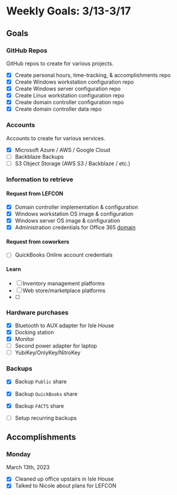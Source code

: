 # Weekly Goals: 3/13-3/17

## Goals

### GitHub Repos

GitHub repos to create for various projects.

- [X] Create personal hours, time-tracking, & accomplishments repo
- [X] Create Windows workstation configuration repo
- [X] Create Windows server configuration repo
- [X] Create Linux workstation configuration repo
- [X] Create domain controller configuration repo
- [X] Create domain controller data repo

### Accounts

Accounts to create for various services.

- [X] Microsoft Azure / AWS / Google Cloud
- [ ] Backblaze Backups
- [ ] S3 Object Storage (AWS S3 / Backblaze / etc.)

### Information to retrieve

#### Request from LEFCON

- [X] Domain controller implementation & configuration
- [X] Windows workstation OS image & configuration
- [X] Windows server OS image & configuration
- [X] Administration credentials for Office 365 [domain](piwine.com)

#### Request from coworkers

- [ ] QuickBooks Online account credentials


#### Learn

- [ ] Inventory management platforms
- [ ] Web store/marketplace platforms
- [ ]


### Hardware purchases

- [X] Bluetooth to AUX adapter for Isle House
- [X] Docking station
- [X] Monitor
- [ ] Second power adapter for laptop
- [ ] YubiKey/OnlyKey/NitroKey

### Backups

- [X] Backup `Public` share
- [X] Backup `QuickBooks` share
- [X] Backup `FACTS` share
- [ ] Setup recurring backups


## Accomplishments

### Monday

March 13th, 2023

- [X] Cleaned up office upstairs in Isle House
- [X] Talked to Nicole about plans for LEFCON
